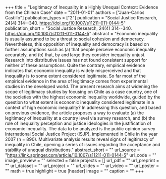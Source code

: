 +++
title = "Legitimacy of Inequality in a Highly Unequal Context: Evidence from the Chilean Case"
date = "2011-01-01"
authors = ["Juan-Carlos Castillo"]
publication_types = ["2"]
publication = "Social Justice Research, 24(4) 314--340. https://doi.org/10.1007/s11211-011-0144-5"
publication_short = "Social Justice Research, 24(4) 314--340. https://doi.org/10.1007/s11211-011-0144-5"
abstract = "Economic inequality is usually assumed to be a threat to social cohesion and democracy. Nevertheless, this opposition of inequality and democracy is based on further assumptions such as (a) that people perceive economic inequality accurately, and (b) that, by and large they consider inequality unjust. Research into distributive issues has not found consistent support for neither of these assumptions. Quite the contrary, empirical evidence indicates that economic inequality is widely misperceived and that inequality is to some extent considered legitimate. So far most of the empirical evidence in the area of legitimacy comes from experimental studies in the developed world. The present research aims at widening the scope of legitimacy studies by focusing on Chile as a case country, one of the societies with the highest economic inequality worldwide, guided by the question to what extent is economic inequality considered legitimate in a context of high economic inequality? In addressing this question, and based on previous evidence, the article proposes a way to evaluate (a) the legitimacy of inequality at a country level via survey research, and (b) the role of inequality perception and justice ideologies in the justification of economic inequality. The data to be analyzed is the public opinion survey International Social Justice Project (ISJP), implemented in Chile in the year 2007 (n = 890). Multivariate analysis results reveal signs of legitimacy of inequality in Chile, opening a series of issues regarding the acceptance and stability of unequal distributions."
abstract_short = ""
url_source = "https://link.springer.com/article/10.1007/s11211-011-0144-5"
url_code = ""
image_preview = ""
selected = false
projects = []
url_pdf = ""
url_preprint = ""
url_dataset = ""
url_project = ""
url_slides = ""
url_video = ""
url_poster = ""
math = true
highlight = true
[header]
image = ""
caption = ""
+++
